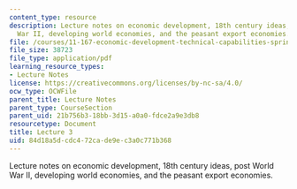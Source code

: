 ```yaml
---
content_type: resource
description: Lecture notes on economic development, 18th century ideas, post World
  War II, developing world economies, and the peasant export economies.
file: /courses/11-167-economic-development-technical-capabilities-spring-2004/84d18a5dcdc472cade9ec3a0c771b368_lec_3.pdf
file_size: 38723
file_type: application/pdf
learning_resource_types:
- Lecture Notes
license: https://creativecommons.org/licenses/by-nc-sa/4.0/
ocw_type: OCWFile
parent_title: Lecture Notes
parent_type: CourseSection
parent_uid: 21b756b3-18bb-3d15-a0a0-fdce2a9e3db8
resourcetype: Document
title: Lecture 3
uid: 84d18a5d-cdc4-72ca-de9e-c3a0c771b368
---
```

Lecture notes on economic development, 18th century ideas, post World War II, developing world economies, and the peasant export economies.